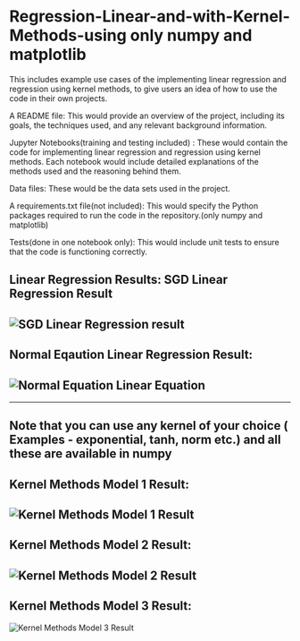 # Regression-Linear-and-with-Kernel-Methods-using only numpy and matplotlib
This includes example use cases of the implementing linear regression and regression using kernel methods, to give users an idea of how to use the code in their own projects.

A README file: This would provide an overview of the project, including its goals, the techniques used, and any relevant background information.

Jupyter Notebooks(training and testing included) : These would contain the code for implementing linear regression and regression using kernel methods. Each notebook would include detailed explanations of the methods used and the reasoning behind them.

Data files: These would be the data sets used in the project.

A requirements.txt file(not included): This would specify the Python packages required to run the code in the repository.(only numpy and matplotlib)


Tests(done in one notebook only): This would include unit tests to ensure that the code is functioning correctly.

Linear Regression Results: 
SGD Linear Regression Result
-------
![SGD Linear Regression result](https://user-images.githubusercontent.com/101024664/224491205-942232b3-0064-4d05-a4e3-65420b771175.png)
------
Normal Eqaution Linear Regression Result:
------
![Normal Equation Linear Equation](https://user-images.githubusercontent.com/101024664/224491212-3ab86643-9ea4-4cbb-8bf4-f590e989aa37.png)
------
------
Note that you can use any kernel of your choice ( Examples - exponential, tanh, norm etc.) and all these are available in numpy 
------
Kernel Methods Model 1 Result:
------
![Kernel Methods Model 1 Result](https://user-images.githubusercontent.com/101024664/224491643-8591ffc1-7170-41f4-9440-c418a3790533.png)
-------
Kernel Methods Model 2 Result:
-------
![Kernel Methods Model 2 Result](https://user-images.githubusercontent.com/101024664/224491651-6af3efa5-1701-4603-a887-58c06f3eb1ca.png)
-------
Kernel Methods Model 3 Result:
-------
![Kernel Methods Model 3 Result](https://user-images.githubusercontent.com/101024664/224491662-58201c13-8f21-4bf5-b3c5-83cf7df6aa82.png)
